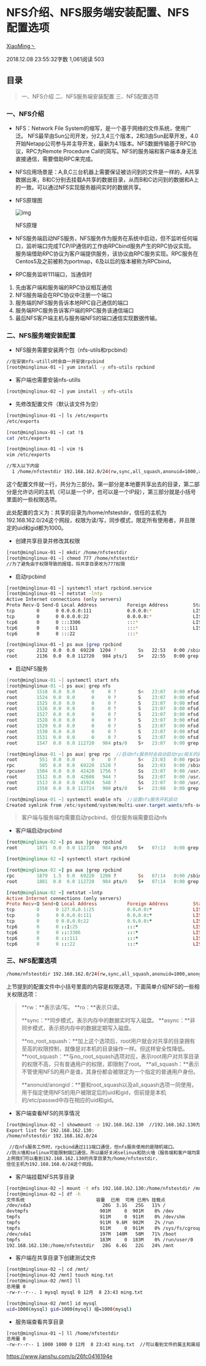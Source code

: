 # NFS介绍、NFS服务端安装配置、NFS配置选项

[XiaoMing丶](https://www.jianshu.com/u/8ebd0d7fbfd9)

2018.12.08 23:55:32字数 1,061阅读 503

## 目录

> 一、NFS介绍
> 二、NFS服务端安装配置
> 三、NFS配置选项

### 一、NFS介绍

- NFS：Network File System的缩写，是一个基于网络的文件系统，使用广泛。 NFS最早由Sun公司开发，分2,3,4三个版本，2和3由Sun起草开发，4.0开始Netapp公司参与并主导开发，最新为4.1版本。NFS数据传输基于RPC协议，RPC为Remote Procedure Call的简写。NFS的服务端和客户端本身无法直接通信，需要借助RPC来完成。

- NFS应用场景是：A,B,C三台机器上需要保证被访问到的文件是一样的，A共享数据出来，B和C分别去挂载A共享的数据目录，从而B和C访问到的数据和A上的一致。可以通过NFS实现服务器间实时的数据共享。

- NFS原理图

  ![img](https://upload-images.jianshu.io/upload_images/5298406-59cbf420267bbc4c.png?imageMogr2/auto-orient/strip|imageView2/2/w/742/format/webp)

  NFS原理

- NFS服务端启动NFS服务，NFS服务作为服务在系统中启动，但不监听任何端口，监听端口完成TCP/IP通信的工作由RPCbind服务产生的RPC协议实现。服务端借助RPC协议为客户端提供服务，该协议由RPC服务实现。RPC服务在Centos5及之前被称为portmap，6及以后的版本被称为RPCbind。

- RPC服务监听111端口，当通信时

1. 先由客户端和服务端的RPC协议相互通信
2. NFS服务端会在RPC协议中注册一个端口
3. 服务端的NFS服务告诉本地RPC自己通信的端口
4. 服务端RPC服务告诉客户端的RPC服务该通信端口
5. 最后NFS客户端主机与服务端NFS的端口通信实现数据传输。

### 二、NFS服务端安装配置

- NFS服务需要安装两个包（nfs-utils和rpcbind）

```bash
//在安装nfs-utills时会自一并安装rpcbind
[root@minglinux-01 ~] yum install -y nfs-utils rpcbind 
```

- 客户端也需要安装nfs-utills

```bash
[root@minglinux-02 ~] yum install -y nfs-utils
```

- 先修改配置文件（默认该文件为空）

```bash
[root@minglinux-01 ~] ls /etc/exports
/etc/exports

[root@minglinux-01 ~] cat !$
cat /etc/exports

[root@minglinux-01 ~] vim !$
vim /etc/exports

//写入以下内容
  1 /home/nfstestdir 192.168.162.0/24(rw,sync,all_squash,anonuid=1000,anongid=1000)
```

这个配置文件就一行，共分为三部分。第一部分是本地要共享出去的目录，第二部分是允许访问的主机（可以是一个IP，也可以是一个IP段），第三部分就是小括号里面的一些权限选项。

此处配置的含义为：共享的目录为/home/nfstestdir，信任的主机为192.168.162.0/24这个网段，权限为读/写，同步模式，限定所有使用者，并且限定的uid和gid都为1000。

- 创建共享目录并修改其权限

```bash
[root@minglinux-01 ~] mkdir /home/nfstestdir
[root@minglinux-01 ~] chmod 777 /home/nfstestdir 
//为了避免由于权限导致的报错，将共享目录改为777权限
```

- 启动rpcbind

```bash
[root@minglinux-01 ~] systemctl start rpcbind.service 
[root@minglinux-01 ~] netstat -lntp
Active Internet connections (only servers)
Proto Recv-Q Send-Q Local Address           Foreign Address         State       PID/Program name    
tcp        0      0 0.0.0.0:111             0.0.0.0:*               LISTEN      1/systemd           
tcp        0      0 0.0.0.0:22              0.0.0.0:*               LISTEN      758/sshd            
tcp6       0      0 :::3306                 :::*                    LISTEN      1235/mysqld         
tcp6       0      0 :::111                  :::*                    LISTEN      1/systemd           
tcp6       0      0 :::22                   :::*     

[root@minglinux-01 ~] ps aux |grep rpcbind
rpc        2132  0.0  0.0  69220  1204 ?        Ss   22:53   0:00 /sbin/rpcbind -w
root       2136  0.0  0.0 112720   984 pts/1    S+   22:55   0:00 grep --color=auto rpcbind
```

- 启动NFS服务

```csharp
[root@minglinux-01 ~] systemctl start nfs
[root@minglinux-01 ~] ps aux| grep nfs
root       1518  0.0  0.0      0     0 ?        S<   23:07   0:00 nfsd4_callbacks]
root       1524  0.0  0.0      0     0 ?        S    23:07   0:00 nfsd]
root       1525  0.0  0.0      0     0 ?        S    23:07   0:00 nfsd]
root       1526  0.0  0.0      0     0 ?        S    23:07   0:00 nfsd]
root       1527  0.0  0.0      0     0 ?        S    23:07   0:00 nfsd]
root       1528  0.0  0.0      0     0 ?        S    23:07   0:00 nfsd]
root       1529  0.0  0.0      0     0 ?        S    23:07   0:00 nfsd]
root       1530  0.0  0.0      0     0 ?        S    23:07   0:00 nfsd]
root       1531  0.0  0.0      0     0 ?        S    23:07   0:00 nfsd]
root       1547  0.0  0.0 112720   984 pts/0    S+   23:07   0:00 grep --color=auto nfs

[root@minglinux-01 ~] ps aux| grep rpc  //启动nfs服务时会自动启动rpc相关的服务，若rpc相关服务未启动则无法正常使用nfs
root        551  0.0  0.0      0     0 ?        S<   23:03   0:00 rpciod]
rpc         585  0.0  0.0  69220  1528 ?        Ss   23:03   0:00 /sbin/rpcbind -w
rpcuser    1504  0.0  0.0  42420  1756 ?        Ss   23:07   0:00 /usr/sbin/rpc.statd
root       1512  0.0  0.0  42608   944 ?        Ss   23:07   0:00 /usr/sbin/rpc.mountd
root       1513  0.0  0.0  45924   548 ?        Ss   23:07   0:00 /usr/sbin/rpc.idmapd
root       1550  0.0  0.0 112724   980 pts/0    S+   23:08   0:00 grep --color=auto rpc

[root@minglinux-01 ~] systemctl enable nfs  //设置nfs服务开机启动
Created symlink from /etc/systemd/system/multi-user.target.wants/nfs-server.service to /usr/lib/systemd/system/nfs-server.service.
```

> 客户端与服务端均需要启动rpcbind，但仅服务端需要启动nfs

- 客户端启动rpcbind

```ruby
[root@minglinux-02 ~] ps aux |grep rpcbind
root       1871  0.0  0.0 112720   984 pts/0    S+   07:13   0:00 grep --color=auto rpcbind

[root@minglinux-02 ~] systemctl start rpcbind

[root@minglinux-02 ~] ps aux |grep rpcbind
rpc        1879  1.5  0.0  69220  1208 ?        Ss   07:14   0:00 /sbin/rpcbind -w
root       1881  0.0  0.0 112720   984 pts/0    S+   07:14   0:00 grep --color=auto rpcbind

[root@minglinux-02 ~] netstat -lntp
Active Internet connections (only servers)
Proto Recv-Q Send-Q Local Address           Foreign Address         State       PID/Program name    
tcp        0      0 127.0.0.1:25            0.0.0.0:*               LISTEN      1392/master         
tcp        0      0 0.0.0.0:111             0.0.0.0:*               LISTEN      1/systemd           
tcp        0      0 0.0.0.0:22              0.0.0.0:*               LISTEN      887/sshd            
tcp6       0      0 ::1:25                  :::*                    LISTEN      1392/master         
tcp6       0      0 :::3306                 :::*                    LISTEN      1400/mysqld         
tcp6       0      0 :::111                  :::*                    LISTEN      1/systemd           
tcp6       0      0 :::22                   :::*                    LISTEN      887/sshd  
```

### 三、NFS配置选项

```bash
/home/nfstestdir 192.168.162.0/24(rw,sync,all_squash,anonuid=1000,anongid=1000)
```

上节提到的配置文件中小括号里面的内容是权限选项，下面简单介绍NFS的一些相关权限选项：

> **rw：**表示读/写。
> **ro：**表示只读。
>
> **sync：**同步模式，表示内存中的数据实时写入磁盘。
> **async：**非同步模式，表示把内存中的数据定期写入磁盘。
>
> **no_root_squash：**加上这个选项后，root用户就会对共享的目录拥有至高的权限控制，就像是对本机的目录操作一样。但这样安全性降低。
> **root_squash：**与no_root_squash选项对应，表示root用户对共享目录的权限不高，只有普通用户的权限，即限制了root。
> **all_squash：**表示不管使用NFS的用户是谁，其身份都会被限定为一个指定的普通用户身份。
>
> **anonuid/anongid：**要和root_squash以及all_squash选项一同使用，用于指定使用NFS的用户被限定后的uid和gid，但前提是本机的/etc/passwd中存在相应的uid和gid。

- 客户端查看NFS的共享情况

```bash
[root@minglinux-02 ~] showmount -e 192.168.162.130  //192.168.162.130为服务端虚拟机IP
Export list for 192.168.162.130:
/home/nfstestdir 192.168.162.0/24

 //在nfs服务工作时，rpcbind通过111端口通信，但nfs服务使用的是随机端口。
//防火墙和selinux可能限制端口通信，所以最好关闭selinux和防火墙（服务端和客户端均需要关闭）
上例我们可以看到192.168.162.130的共享目录为/home/nfstestdir，
信任主机为192.168.168.0/24这个网段。
```

- 客户端挂载NFS共享目录

```bash
[root@minglinux-02 ~] mount -t nfs 192.168.162.130:/home/nfstestdir /mnt/
[root@minglinux-02 ~] df -h
文件系统                          容量  已用  可用 已用% 挂载点
/dev/sda3                          28G  3.1G   25G   11% /
devtmpfs                          901M     0  901M    0% /dev
tmpfs                             911M     0  911M    0% /dev/shm
tmpfs                             911M  9.6M  902M    2% /run
tmpfs                             911M     0  911M    0% /sys/fs/cgroup
/dev/sda1                         197M  140M   58M   71% /boot
tmpfs                             183M     0  183M    0% /run/user/0
192.168.162.130:/home/nfstestdir   28G  6.6G   22G   24% /mnt
```

- 客户端在共享目录下创建测试文件

```bash
[root@minglinux-02 ~] cd /mnt/
[root@minglinux-02 /mnt] touch ming.txt
[root@minglinux-02 /mnt] ll
总用量 0
-rw-r--r--. 1 mysql mysql 0 12月  8 23:43 ming.txt

[root@minglinux-02 /mnt] id mysql
uid=1000(mysql) gid=1000(mysql) 组=1000(mysql)
```

- 服务端查看共享目录

```bash
[root@minglinux-01 ~] ll /home/nfstestdir
总用量 0
-rw-r--r-- 1 1000 1000 0 12月  8 23:43 ming.txt  //可以看到文件的属主和属组都为1000
```



https://www.jianshu.com/p/26fc0416194e